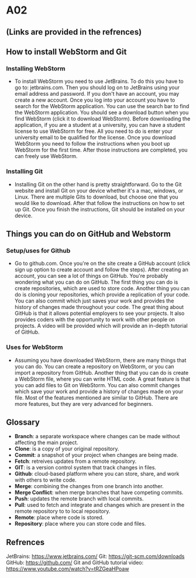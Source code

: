 # A02

## (Links are provided in the refrences)

## How to install WebStorm and Git 
### Installing WebStorm
- To install WebStorm you need to use JetBrains. To do this you have to go to: jetbrains.com. Then you should log on to JetBrains using your email address and password. If you don't have an account, you may create a new account. Once you log into your account you have to search for the WebStorm application. You can use the search bar to find the WebStorm application. You should see a download button when you find WebStorm (click it to download WebStorm). Before downloading the application, if you are a student at a university, you can have a student license to use WebStorm for free. All you need to do is enter your university email to be qualified for the license. Once you download WebStorm you need to follow the instructions when you boot up WebStorm for the first time. After those instructions are completed, you can freely use WebStorm.
### Installing Git
- Installing Git on the other hand is pretty straightforward. Go to the Git website and install Git on your device whether it's a mac, windows, or Linux. There are multiple Gits to download, but choose one that you would like to download. After that follow the instructions on how to set up Git. Once you finish the instructions, Git should be installed on your device.

## Things you can do on GitHub and Webstorm
### Setup/uses for Github
- Go to github.com. Once you're on the site create a GitHub account (click sign up option to create account and follow the steps). After creating an account, you can see a lot of things on GitHub. You're probably wondering what you can do on GitHub. The first thing you can do is create repositories, which are used to store code. Another thing you can do is cloning your repositories, which provide a replication of your code. You can also commit which just saves your work and provides the history of changes made throughout your code. The great thing about GitHub is that it allows potential employers to see your projects. It also provides coders with the opportunity to work with other people on projects. A video will be provided which will provide an in-depth tutorial of GitHub.
### Uses for WebStorm
- Assuming you have downloaded WebStorm, there are many things that you can do. You can create a repository on WebStorm, or you can import a repository from GitHub. Another thing that you can do is create a WebStorm file, where you can write HTML code. A great feature is that you can add files to Git on WebStorm. You can also commit changes which save your work and provide a history of changes made on your file. Most of the features mentioned are similar to GitHub. There are more features, but they are very advanced for beginners.

## Glossary
- **Branch**: a separate workspace where changes can be made without affecting the main project.
- **Clone**: is a copy of your original repository.
- **Commit**: a snapshot of your project when changes are being made.
- **Fetch**: retreives updates from a remote repository.
- **GIT**: is a version control system that track changes in files.
- **Github**: cloud-based platform where you can store, share, and work with others to write code.
- **Merge**: combining the changes from one branch into another.
- **Merge Conflict**: when merge branches that have competing commits.
- **Push**: updates the remote branch with local commits.
- **Pull**: used to fetch and integrate and changes which are present in the remote repository to to local repository.
- **Remote**: place where code is stored.
- **Repository**: place where you can store code and files.

## Refrences
JetBrains: https://www.jetbrains.com/
Git: https://git-scm.com/downloads
GitHub: https://github.com/
Git and GitHub tutorial video: https://www.youtube.com/watch?v=tRZGeaHPoaw

